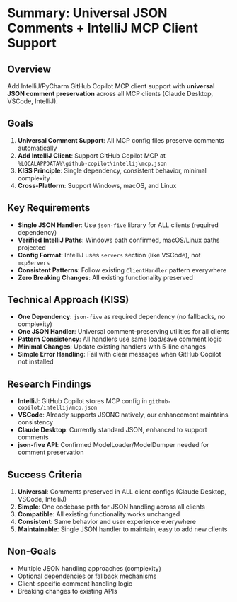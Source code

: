 # Summary: Universal JSON Comments + IntelliJ MCP Client Support

## Overview
Add IntelliJ/PyCharm GitHub Copilot MCP client support with **universal JSON comment preservation** across all MCP clients (Claude Desktop, VSCode, IntelliJ).

## Goals
1. **Universal Comment Support**: All MCP config files preserve comments automatically
2. **Add IntelliJ Client**: Support GitHub Copilot MCP at `%LOCALAPPDATA%\github-copilot\intellij\mcp.json`
3. **KISS Principle**: Single dependency, consistent behavior, minimal complexity
4. **Cross-Platform**: Support Windows, macOS, and Linux

## Key Requirements
- **Single JSON Handler**: Use `json-five` library for ALL clients (required dependency)
- **Verified IntelliJ Paths**: Windows path confirmed, macOS/Linux paths projected
- **Config Format**: IntelliJ uses `servers` section (like VSCode), not `mcpServers`
- **Consistent Patterns**: Follow existing `ClientHandler` pattern everywhere
- **Zero Breaking Changes**: All existing functionality preserved

## Technical Approach (KISS)
- **One Dependency**: `json-five` as required dependency (no fallbacks, no complexity)
- **One JSON Handler**: Universal comment-preserving utilities for all clients  
- **Pattern Consistency**: All handlers use same load/save comment logic
- **Minimal Changes**: Update existing handlers with 5-line changes
- **Simple Error Handling**: Fail with clear messages when GitHub Copilot not installed

## Research Findings
- **IntelliJ**: GitHub Copilot stores MCP config in `github-copilot/intellij/mcp.json`
- **VSCode**: Already supports JSONC natively, our enhancement maintains consistency
- **Claude Desktop**: Currently standard JSON, enhanced to support comments
- **json-five API**: Confirmed ModelLoader/ModelDumper needed for comment preservation

## Success Criteria
1. **Universal**: Comments preserved in ALL client configs (Claude Desktop, VSCode, IntelliJ)
2. **Simple**: One codebase path for JSON handling across all clients
3. **Compatible**: All existing functionality works unchanged
4. **Consistent**: Same behavior and user experience everywhere
5. **Maintainable**: Single JSON handler to maintain, easy to add new clients

## Non-Goals
- Multiple JSON handling approaches (complexity)
- Optional dependencies or fallback mechanisms
- Client-specific comment handling logic
- Breaking changes to existing APIs
